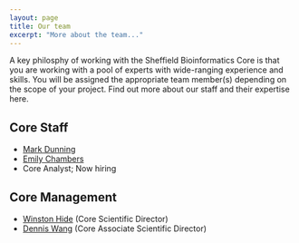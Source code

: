 ```yaml
---
layout: page
title: Our team
excerpt: "More about the team..."
---
```


A key philosphy of working with the Sheffield Bioinformatics Core is that you are working with a pool of experts with wide-ranging experience and skills. You will be assigned the appropriate team member(s) depending on the scope of your project. Find out more about our staff and their expertise here.

## Core Staff

- [Mark Dunning](http://sbc.shef.ac.uk/team/mark/index.html)
- [Emily Chambers](http://sbc.shef.ac.uk/team/emily/)
- Core Analyst; Now hiring

## Core Management

- [Winston Hide](http://sbc.shef.ac.uk/team/win/) (Core Scientific Director)
- [Dennis Wang](http://sbc.shef.ac.uk/team/dennis/) (Core Associate Scientific Director)
